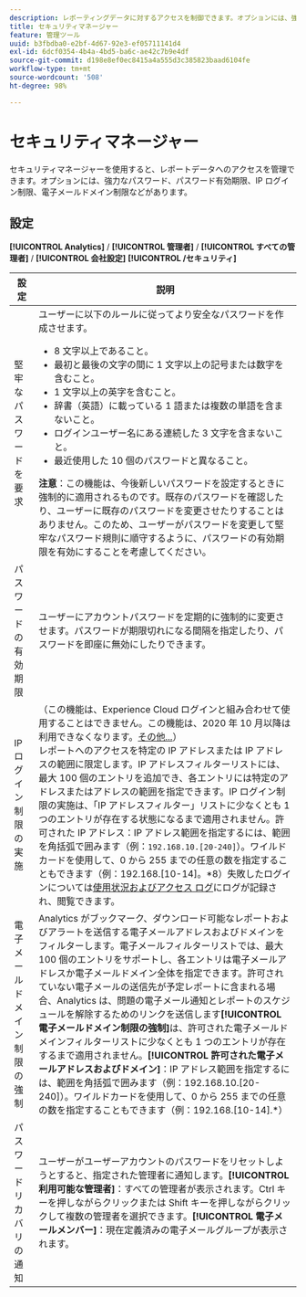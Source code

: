 ```yaml
---
description: レポーティングデータに対するアクセスを制御できます。オプションには、強力なパスワード、パスワード有効期限、IP ログイン制限、電子メールドメイン制限などがあります。
title: セキュリティマネージャー
feature: 管理ツール
uuid: b3fbdba0-e2bf-4d67-92e3-ef05711141d4
exl-id: 6dcf0354-4b4a-4bd5-ba6c-ae42c7b9e4df
source-git-commit: d198e8ef0ec8415a4a555d3c385823baad6104fe
workflow-type: tm+mt
source-wordcount: '508'
ht-degree: 98%

---
```


# セキュリティマネージャー

セキュリティマネージャーを使用すると、レポートデータへのアクセスを管理できます。オプションには、強力なパスワード、パスワード有効期限、IP ログイン制限、電子メールドメイン制限などがあります。

## 設定

**[!UICONTROL Analytics]** / **[!UICONTROL 管理者]** / **[!UICONTROL すべての管理者]** / **[!UICONTROL 会社設定]**  **[!UICONTROL /セキュリティ]**

| 設定 | 説明 |
|--- |--- |
| 堅牢なパスワードを要求 | ユーザーに以下のルールに従ってより安全なパスワードを作成させます。 <ul><li>8 文字以上であること。</li><li>最初と最後の文字の間に 1 文字以上の記号または数字を含むこと。</li><li>1 文字以上の英字を含むこと。</li><li>辞書（英語）に載っている 1 語または複数の単語を含まないこと。</li><li>ログインユーザー名にある連続した 3 文字を含まないこと。</li><li>最近使用した 10 個のパスワードと異なること。</li></ul>**注意**：この機能は、今後新しいパスワードを設定するときに強制的に適用されるものです。既存のパスワードを確認したり、ユーザーに既存のパスワードを変更させたりすることはありません。このため、ユーザーがパスワードを変更して堅牢なパスワード規則に順守するように、パスワードの有効期限を有効にすることを考慮してください。 |
| パスワードの有効期限 | ユーザーにアカウントパスワードを定期的に強制的に変更させます。パスワードが期限切れになる間隔を指定したり、パスワードを即座に無効にしたりできます。 |
| IP ログイン制限の実施 | （この機能は、Experience Cloud ログインと組み合わせて使用することはできません。この機能は、2020 年 10 月以降は利用できなくなります。[その他...](/help/admin/company/login-restrictions-eol.md)）<br>レポートへのアクセスを特定の IP アドレスまたは IP アドレスの範囲に限定します。IP アドレスフィルターリストには、最大 100 個のエントリを追加でき、各エントリには特定のアドレスまたはアドレスの範囲を指定できます。IP ログイン制限の実施は、「IP アドレスフィルター」リストに少なくとも 1 つのエントリが存在する状態になるまで適用されません。許可された IP アドレス：IP アドレス範囲を指定するには、範囲を角括弧で囲みます（例：`192.168.10.[20-240]`）。ワイルドカードを使用して、0 から 255 までの任意の数を指定することもできます（例：192.168.[10-14]。*8）失敗したログインについては[使用状況およびアクセス ログ](https://docs.adobe.com/content/help/ja-JP/analytics/admin/admin-tools/logs.html#section_6FBAF92D9EA244809C45A78A2F0A7232)にログが記録され、閲覧できます。 |
| 電子メールドメイン制限の強制 | Analytics がブックマーク、ダウンロード可能なレポートおよびアラートを送信する電子メールアドレスおよびドメインをフィルターします。電子メールフィルターリストでは、最大 100 個のエントリをサポートし、各エントリは電子メールアドレスか電子メールドメイン全体を指定できます。許可されていない電子メールの送信先が予定レポートに含まれる場合、Analytics は、問題の電子メール通知とレポートのスケジュールを解除するためのリンクを送信します&#x200B;**[!UICONTROL 電子メールドメイン制限の強制]**&#x200B;は、許可された電子メールドメインフィルターリストに少なくとも 1 つのエントリが存在するまで適用されません。**[!UICONTROL 許可された電子メールアドレスおよびドメイン]**：IP アドレス範囲を指定するには、範囲を角括弧で囲みます（例：192.168.10.[20-240]）。ワイルドカードを使用して、0 から 255 までの任意の数を指定することもできます（例：192.168.[10-14].*） |
| パスワードリカバリの通知 | ユーザーがユーザーアカウントのパスワードをリセットしようとすると、指定された管理者に通知します。**[!UICONTROL 利用可能な管理者]**：すべての管理者が表示されます。Ctrl キーを押しながらクリックまたは Shift キーを押しながらクリックして複数の管理者を選択できます。**[!UICONTROL 電子メールメンバー]**：現在定義済みの電子メールグループが表示されます。 |
